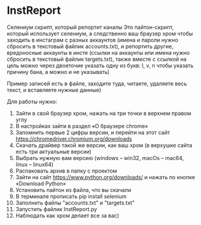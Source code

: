 # InstReport
Селениум скрипт, который репортит каналы
Это пайтон-скрипт, который использует селениум, а следственно ваш браузер хром чтобы заходить в инстаграм с разных аккаунтов (имена и пароли нужно сбросить в текстовый файлик accounts.txt), и репортить другие, вредоносные аккаунты в инсте (ссылки на аккаунты или имена нужно сбросить в текстовый файлик targets.txt), также вместе с ссылкой на цель можно через двоеточие указать одну из букв: l, v, n чтобы указать причину бана, а можно и не указывать) 

Пример записей есть в файле, заходите туда, читаете, удаляете весь текст, и вставляете нужные данные)

Для работы нужно:
1.	Зайти в свой браузер хром, нажать на три точки в верхнем правом углу
2.	В настройках зайти в раздел «О браузере chrome»  
3.	Запомнить первые 2 цифры версии, и перейти на этот сайт https://chromedriver.chromium.org/downloads
4.	Скачать драйвер такой же версии, как ваш хром (в верхушке сайта есть три актуальные версии) 
6.	Выбрать нужную вам версию (windows – win32, macOs – mac64, linux – linux64)  
7.	Распаковать архив в папку с проектом  
8.	Зайти на сайт https://www.python.org/downloads/ и нажать по кнопке «Download Python»  
9.	Установить пайтон из файла, что вы скачали
10.	В терминале прописать pip install selenium
11.	Заполнить файлы "accounts.txt" и "targets.txt"
12.	Запустить файлик InstReport.py
13.	Наблюдать как хром делает все за вас)
